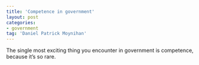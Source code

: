 ```yaml
---
title: 'Competence in government'
layout: post
categories:
- government
tag: 'Daniel Patrick Moynihan'
---
```


The single most exciting thing you encounter in government is competence, because it’s so rare.